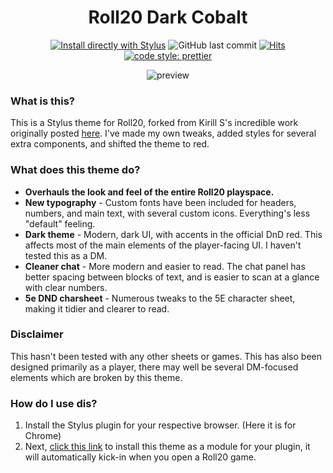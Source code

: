 <div align="center">

# Roll20 Dark Cobalt

[![Install directly with Stylus](https://img.shields.io/badge/Install%20directly%20with-Stylus-00adad.svg)](https://raw.githubusercontent.com/Turrabo/roll20darkred/master/roll20darkred.user.css) ![GitHub last commit](https://img.shields.io/github/last-commit/Turrabo/roll20darkred) [![Hits](https://hits.seeyoufarm.com/api/count/incr/badge.svg?url=https%3A%2F%2Fgithub.com%2FTurrabo%2Froll20darkred)](https://hits.seeyoufarm.com) [![code style: prettier](https://img.shields.io/badge/code_style-prettier-ff69b4.svg)](https://github.com/prettier/prettier)

![preview](https://raw.githubusercontent.com/shevernitskiy/roll20darkcobalt/master/images/preview.png)

</div>


### What is this?
This is a Stylus theme for Roll20, forked from Kirill S's incredible work originally posted [here](https://app.roll20.net/forum/post/7841113/show-off-your-style-2-the-stylening/?pageforid=8680812#post-8680812).
I've made my own tweaks, added styles for several extra components, and shifted the theme to red.


### What does this theme do?

- **Overhauls the look and feel of the entire Roll20 playspace.**
- **New typography** - Custom fonts have been included for headers, numbers, and main text, with several custom icons. Everything's less "default" feeling.
- **Dark theme** - Modern, dark UI, with accents in the official DnD red. This affects most of the main elements of the player-facing UI. I haven't tested this as a DM.
- **Cleaner chat** - More modern and easier to read. The chat panel has better spacing between blocks of text, and is easier to scan at a glance with clear numbers.
- **5e DND charsheet** - Numerous tweaks to the 5E character sheet, making it tidier and clearer to read.

### Disclaimer
This hasn't been tested with any other sheets or games. This has also been designed primarily as a player, there may well be several DM-focused elements which are broken by this theme.


### How do I use dis?

1. Install the Stylus plugin for your respective browser. (Here it is for Chrome)
2. Next, [click this link](https://raw.githubusercontent.com/Turrabo/roll20darkred/master/roll20darkred.user.css) to install this theme as a module for your plugin, it will automatically kick-in when you open a Roll20 game. 
